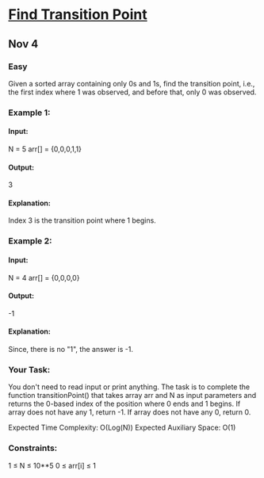 # [Find Transition Point](https://www.geeksforgeeks.org/problems/find-transition-point-1587115620/1)
## Nov 4 
### Easy

Given a sorted array containing only 0s and 1s, find the transition point, i.e., the first index where 1 was observed, and before that, only 0 was observed.

### Example 1:

#### Input:
N = 5
arr[] = {0,0,0,1,1}

#### Output:
3

#### Explanation: 
Index 3 is the transition 
point where 1 begins.

### Example 2:

#### Input:
N = 4
arr[] = {0,0,0,0}

#### Output: 
-1

#### Explanation: 
Since, there is no "1",
the answer is -1.

### Your Task:
You don't need to read input or print anything. The task is to complete the function transitionPoint() that takes array arr and N as input parameters and returns the 0-based index of the position where 0 ends and 1 begins. If array does not have any 1, return -1. If array does not have any 0, return 0.

Expected Time Complexity: O(Log(N))
Expected Auxiliary Space: O(1)

### Constraints:
1 ≤ N ≤ 10**5
0 ≤ arr[i] ≤ 1


